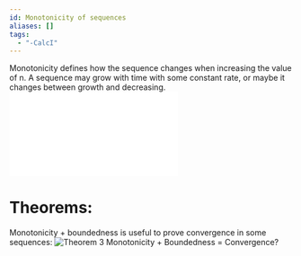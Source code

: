 ```yaml
---
id: Monotonicity of sequences
aliases: []
tags:
  - "-CalcI"
---
```

Monotonicity defines how the sequence changes when increasing the value of n. A sequence may grow with time with some constant rate, or maybe it changes between growth and decreasing. 
![Definition - Monotone increasing and decreasing](Definition%20-%20Monotone%20increasing%20and%20decreasing.md)

# Theorems: 
Monotonicity + boundedness is useful to prove convergence in some sequences: 
![Theorem 3  Monotonicity + Boundedness = Convergence?](Theorem%203%20%20Monotonicity%20+%20Boundedness%20=%20Convergence?.md)
